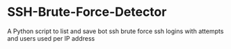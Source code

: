 # SSH-Brute-Force-Detector
A Python script to list and save bot ssh brute force ssh logins  with attempts  and users used per IP address
